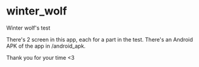 # winter_wolf

Winter wolf's test

There's 2 screen in this app, each for a part in the test.
There's an Android APK of the app in /android_apk.

Thank you for your time <3
